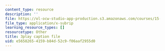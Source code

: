 ```yaml
---
content_type: resource
description: ''
file: https://ol-ocw-studio-app-production.s3.amazonaws.com/courses/15-031j-energy-decisions-markets-and-policies-spring-2012/e56582654159b84d52c9f06aaf2955d0_dZtcXCwIFw.srt
file_type: application/x-subrip
learning_resource_types: []
resourcetype: Other
title: 3play caption file
uid: e5658265-4159-b84d-52c9-f06aaf2955d0
---
```

